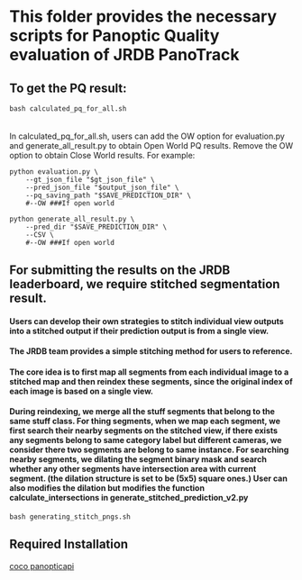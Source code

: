 # This folder provides the necessary scripts for Panoptic Quality evaluation of JRDB PanoTrack
## To get the PQ result:
```
bash calculated_pq_for_all.sh

```
###### 
In calculated_pq_for_all.sh, users can add the OW option for evaluation.py and generate_all_result.py to obtain Open World PQ results. Remove the OW option to obtain Close World results. For example:
```
python evaluation.py \
    --gt_json_file "$gt_json_file" \
    --pred_json_file "$output_json_file" \
    --pq_saving_path "$SAVE_PREDICTION_DIR" \
    #--OW ###If open world

python generate_all_result.py \
    --pred_dir "$SAVE_PREDICTION_DIR" \
    --CSV \
    #--OW ###If open world
```

## For submitting the results on the JRDB leaderboard, we require stitched segmentation result.


#### Users can develop their own strategies to stitch individual view outputs into a stitched output if their prediction output is from a single view.
#### The JRDB team provides a simple stitching method for users to reference.
#### The core idea is to first map all segments from each individual image to a stitched map and then reindex these segments, since the original index of each image is based on a single view. 
#### During reindexing, we merge all the stuff segments that belong to the same stuff class. For thing segments, when we map each segment, we first search their nearby segments on the stitched view, if there exists any segments belong to same category label but different cameras, we consider there two segments are belong to same instance. For searching nearby segments, we dilating the segment binary mask and search whether any other segments have intersection area with current segment. (the dilation structure is set to be (5x5) square ones.) User can also modifies the dilation but modifies the function calculate_intersections in generate_stitched_prediction_v2.py

```
bash generating_stitch_pngs.sh
```


## Required Installation
[coco panopticapi](https://github.com/cocodataset/panopticapi)